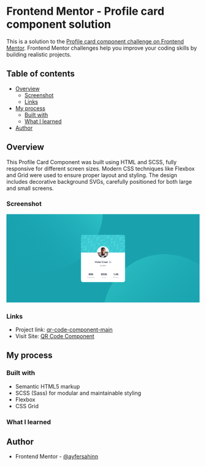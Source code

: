 # Frontend Mentor - Profile card component solution

This is a solution to the [Profile card component challenge on Frontend Mentor](https://www.frontendmentor.io/challenges/profile-card-component-cfArpWshJ). Frontend Mentor challenges help you improve your coding skills by building realistic projects.

## Table of contents

- [Overview](#overview)
  - [Screenshot](#screenshot)
  - [Links](#links)
- [My process](#my-process)
  - [Built with](#built-with)
  - [What I learned](#what-i-learned)
- [Author](#author)

## Overview

This Profile Card Component was built using HTML and SCSS, fully responsive for different screen sizes. Modern CSS techniques like Flexbox and Grid were used to ensure proper layout and styling. The design includes decorative background SVGs, carefully positioned for both large and small screens.

### Screenshot

![](profile-card-component.png)

### Links

- Project link: [qr-code-component-main](https://github.com/ayfersahinn/frontend-mentor-projects/tree/main/profile-card-component)
- Visit Site: [QR Code Component](https://ayfersahinn.github.io/frontend-mentor-projects/profile-card-component)

## My process

### Built with

- Semantic HTML5 markup
- SCSS (Sass) for modular and maintainable styling
- Flexbox
- CSS Grid

### What I learned

## Author

- Frontend Mentor - [@ayfersahinn](https://www.frontendmentor.io/profile/ayfersahinn)
